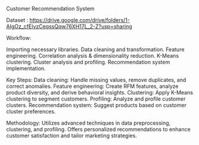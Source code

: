 Customer Recommendation System

Dataset : https://drive.google.com/drive/folders/1-AIgOz_cfElvzCeqssQqw76XH17L_2-Z?usp=sharing

Workflow:

Importing necessary libraries.
Data cleaning and transformation.
Feature engineering.
Correlation analysis & dimensionality reduction.
K-Means clustering.
Cluster analysis and profiling.
Recommendation system implementation.

Key Steps:
Data cleaning: Handle missing values, remove duplicates, and correct anomalies.
Feature engineering: Create RFM features, analyze product diversity, and derive behavioral insights.
Clustering: Apply K-Means clustering to segment customers.
Profiling: Analyze and profile customer clusters.
Recommendation system: Suggest products based on customer cluster preferences.

Methodology:
Utilizes advanced techniques in data preprocessing, clustering, and profiling.
Offers personalized recommendations to enhance customer satisfaction and tailor marketing strategies.

